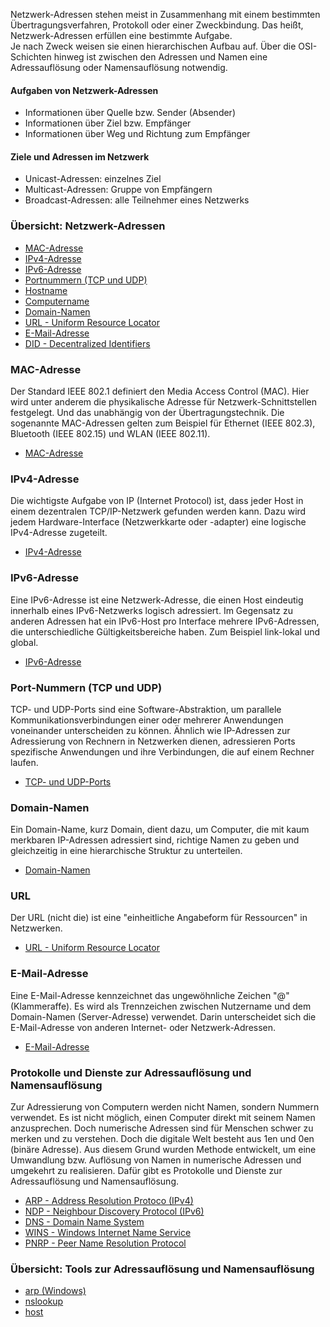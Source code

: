 
Netzwerk-Adressen stehen meist in Zusammenhang mit einem bestimmten Übertragungsverfahren, Protokoll oder einer Zweckbindung. Das heißt, Netzwerk-Adressen erfüllen eine bestimmte Aufgabe.  
Je nach Zweck weisen sie einen hierarchischen Aufbau auf. Über die OSI-Schichten hinweg ist zwischen den Adressen und Namen eine Adressauflösung oder Namensauflösung notwendig.

#### Aufgaben von Netzwerk-Adressen

- Informationen über Quelle bzw. Sender (Absender)
- Informationen über Ziel bzw. Empfänger
- Informationen über Weg und Richtung zum Empfänger

#### Ziele und Adressen im Netzwerk

- Unicast-Adressen: einzelnes Ziel
- Multicast-Adressen: Gruppe von Empfängern
- Broadcast-Adressen: alle Teilnehmer eines Netzwerks

### Übersicht: Netzwerk-Adressen

- [MAC-Adresse](https://www.elektronik-kompendium.de/sites/net/1406201.htm)
- [IPv4-Adresse](https://www.elektronik-kompendium.de/sites/net/2011211.htm)
- [IPv6-Adresse](https://www.elektronik-kompendium.de/sites/net/1902111.htm)
- [Portnummern (TCP und UDP)](https://www.elektronik-kompendium.de/sites/net/1812041.htm)
- [Hostname](https://www.elektronik-kompendium.de/sites/net/0901141.htm)
- [Computername](https://www.elektronik-kompendium.de/sites/net/0901141.htm)
- [Domain-Namen](https://www.elektronik-kompendium.de/sites/net/0901141.htm)
- [URL - Uniform Resource Locator](https://www.elektronik-kompendium.de/sites/net/0908061.htm)
- [E-Mail-Adresse](https://www.elektronik-kompendium.de/sites/net/0902261.htm)
- [DID - Decentralized Identifiers](https://www.elektronik-kompendium.de/sites/net/2809011.htm)

### MAC-Adresse

Der Standard IEEE 802.1 definiert den Media Access Control (MAC). Hier wird unter anderem die physikalische Adresse für Netzwerk-Schnittstellen festgelegt. Und das unabhängig von der Übertragungstechnik. Die sogenannte MAC-Adressen gelten zum Beispiel für Ethernet (IEEE 802.3), Bluetooth (IEEE 802.15) und WLAN (IEEE 802.11).

- [MAC-Adresse](https://www.elektronik-kompendium.de/sites/net/1406201.htm)

### IPv4-Adresse

Die wichtigste Aufgabe von IP (Internet Protocol) ist, dass jeder Host in einem dezentralen TCP/IP-Netzwerk gefunden werden kann. Dazu wird jedem Hardware-Interface (Netzwerkkarte oder -adapter) eine logische IPv4-Adresse zugeteilt.

- [IPv4-Adresse](https://www.elektronik-kompendium.de/sites/net/2011211.htm)

### IPv6-Adresse

Eine IPv6-Adresse ist eine Netzwerk-Adresse, die einen Host eindeutig innerhalb eines IPv6-Netzwerks logisch adressiert. Im Gegensatz zu anderen Adressen hat ein IPv6-Host pro Interface mehrere IPv6-Adressen, die unterschiedliche Gültigkeitsbereiche haben. Zum Beispiel link-lokal und global.

- [IPv6-Adresse](https://www.elektronik-kompendium.de/sites/net/1902111.htm)

### Port-Nummern (TCP und UDP)

TCP- und UDP-Ports sind eine Software-Abstraktion, um parallele Kommunikationsverbindungen einer oder mehrerer Anwendungen voneinander unterscheiden zu können. Ähnlich wie IP-Adressen zur Adressierung von Rechnern in Netzwerken dienen, adressieren Ports spezifische Anwendungen und ihre Verbindungen, die auf einem Rechner laufen.

- [TCP- und UDP-Ports](https://www.elektronik-kompendium.de/sites/net/1812041.htm)

### Domain-Namen

Ein Domain-Name, kurz Domain, dient dazu, um Computer, die mit kaum merkbaren IP-Adressen adressiert sind, richtige Namen zu geben und gleichzeitig in eine hierarchische Struktur zu unterteilen.

- [Domain-Namen](https://www.elektronik-kompendium.de/sites/net/0901141.htm)

### URL

Der URL (nicht die) ist eine "einheitliche Angabeform für Ressourcen" in Netzwerken.

- [URL - Uniform Resource Locator](https://www.elektronik-kompendium.de/sites/net/0908061.htm)

### E-Mail-Adresse

Eine E-Mail-Adresse kennzeichnet das ungewöhnliche Zeichen "@" (Klammeraffe). Es wird als Trennzeichen zwischen Nutzername und dem Domain-Namen (Server-Adresse) verwendet. Darin unterscheidet sich die E-Mail-Adresse von anderen Internet- oder Netzwerk-Adressen.

- [E-Mail-Adresse](https://www.elektronik-kompendium.de/sites/net/0902261.htm)

### Protokolle und Dienste zur Adressauflösung und Namensauflösung

Zur Adressierung von Computern werden nicht Namen, sondern Nummern verwendet. Es ist nicht möglich, einen Computer direkt mit seinem Namen anzusprechen. Doch numerische Adressen sind für Menschen schwer zu merken und zu verstehen. Doch die digitale Welt besteht aus 1en und 0en (binäre Adresse). Aus diesem Grund wurden Methode entwickelt, um eine Umwandlung bzw. Auflösung von Namen in numerische Adressen und umgekehrt zu realisieren. Dafür gibt es Protokolle und Dienste zur Adressauflösung und Namensauflösung.

- [ARP - Address Resolution Protoco (IPv4)](https://www.elektronik-kompendium.de/sites/net/0901061.htm)
- [NDP - Neighbour Discovery Protocol (IPv6)](https://www.elektronik-kompendium.de/sites/net/1902261.htm)
- [DNS - Domain Name System](https://www.elektronik-kompendium.de/sites/net/0901141.htm)
- [WINS - Windows Internet Name Service](https://www.elektronik-kompendium.de/sites/net/0901151.htm)
- [PNRP - Peer Name Resolution Protocol](https://www.elektronik-kompendium.de/sites/net/1408251.htm)

### Übersicht: Tools zur Adressauflösung und Namensauflösung

- [arp (Windows)](https://www.elektronik-kompendium.de/sites/net/0901071.htm)
- [nslookup](https://www.elektronik-kompendium.de/sites/net/0901281.htm)
- [host](https://www.elektronik-kompendium.de/sites/net/0901121.htm)